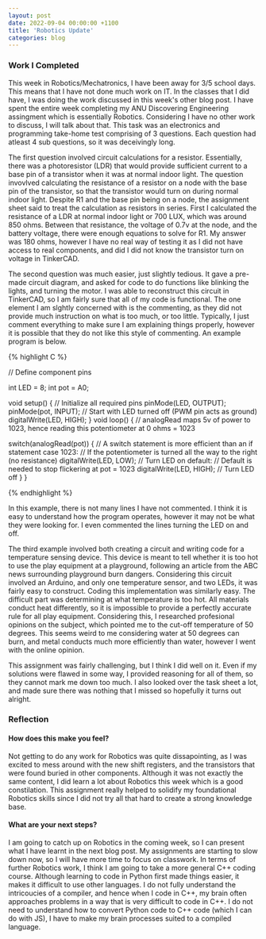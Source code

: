 ```yaml
---
layout: post
date: 2022-09-04 00:00:00 +1100
title: 'Robotics Update'
categories: blog
---
```


<h3>Work I Completed</h3>

This week in Robotics/Mechatronics, I have been away for 3/5 school days. This means that I have not done much work on IT. In the classes that I did have, I was doing the work discussed in this week's other blog post. I have spent the entire week completing my ANU Discovering Engineering assingment which is essentially Robotics. Considering I have no other work to discuss, I will talk about that. This task was an electronics and programming take-home test comprising of 3 questions. Each question had atleast 4 sub questions, so it was deceivingly long.

The first question involved circuit calculations for a resistor. Essentially, there was a photoresistor (LDR) that would provide sufficient current to a base pin of a transistor when it was at normal indoor light. The question invovlved calculating the resistance of a resistor on a node with the base pin of the transistor, so that the transistor would turn on during normal indoor light. Despite R1 and the base pin being on a node, the assignment sheet said to treat the calculation as resistors in series. First I calculated the resistance of a LDR at normal indoor light or 700 LUX, which was around 850 ohms. Between that resistance, the voltage of 0.7v at the node, and the battery voltage, there were enough equations to solve for R1. My answer was 180 ohms, however I have no real way of testing it as I did not have access to real components, and did I did not know the transistor turn on voltage in TinkerCAD.

The second question was much easier, just slightly tedious. It gave a pre-made circuit diagram, and asked for code to do functions like blinking the lights, and turning the motor. I was able to reconstruct this circuit in TinkerCAD, so I am fairly sure that all of my code is functional. The one element I am slghtly concerned with is the commenting, as they did not provide much instruction on what is too much, or too little. Typically, I just comment everything to make sure I am explaining things properly, however it is possible that they do not like this style of commenting. An example program is below.

{% highlight C %}

// Define component pins

int LED = 8;
int pot = A0;
  
void setup()
{
  // Initialize all required pins
  pinMode(LED, OUTPUT);
  pinMode(pot, INPUT);
  // Start with LED turned off (PWM pin acts as ground)
  digitalWrite(LED, HIGH);
}
void loop() 
{
  // analogRead maps 5v of power to 1023, hence reading this potentiometer at 0 ohms = 1023
  
  switch(analogRead(pot)) { // A switch statement is more efficient than an if statement
    case 1023: // If the potentiometer is turned all the way to the right (no resistance)
      digitalWrite(LED, LOW); // Turn LED on
    default: // Default is needed to stop flickering at pot = 1023
     digitalWrite(LED, HIGH); // Turn LED off
  } 
}

{% endhighlight %}

In this example, there is not many lines I have not commented. I think it is easy to understand how the program operates, however it may not be what they were looking for. I even commented the lines turning the LED on and off.

The third example involved both creating a circuit and writing code for a temperature sensing device. This device is meant to tell whether it is too hot to use the play equipment at a playground, following an article from the ABC news surrounding playground burn dangers. Considering this circuit involved an Arduino, and only one temperature sensor, and two LEDs, it was fairly easy to construct. Coding this implementation was similarly easy. The difficult part was determining at what temperature is too hot. All materials conduct heat differently, so it is impossible to provide a perfectly accurate rule for all play equipment. Considering this, I researched profesional opinions on the subject, which pointed me to the cut-off temperature of 50 degrees. This seems weird to me considering water at 50 degrees can burn, and metal conducts much more efficiently than water, however I went with the online opinion.

This assignment was fairly challenging, but I think I did well on it. Even if my solutions were flawed in some way, I provided reasoning for all of them, so they cannot mark me down too much. I also looked over the task sheet a lot, and made sure there was nothing that I missed so hopefully it turns out alright.

<h3>Reflection</h3>

<h4>How does this make you feel?</h4>

Not getting to do any work for Robotics was quite dissapointing, as I was excited to mess around with the new shift registers, and the transistors that were found buried in other components. Although it was not exactly the same content, I did learn a lot about Robotics this week which is a good constilation. This assignment really helped to solidify my foundational Robotics skills since I did not try all that hard to create a strong knowledge base. 

<h4>What are your next steps?</h4>

I am going to catch up on Robotics in the coming week, so I can present what I have learnt in the next blog post. My assignments are starting to slow down now, so I will have more time to focus on classwork. In terms of further Robotics work, I think I am going to take a more general C++ coding course. Although learning to code in Python first made things easier, it makes it difficult to use other languages. I do not fully understand the intricoucies of a compiler, and hence when I code in C++, my brain often approaches problems in a way that is very difficult to code in C++. I do not need to understand how to convert Python code to C++ code (which I can do with JS), I have to make my brain processes suited to a compiled language.